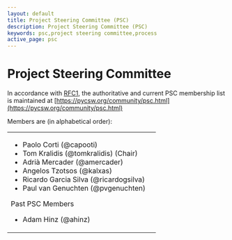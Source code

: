 ```yaml
---
layout: default
title: Project Steering Committee (PSC)
description: Project Steering Committee (PSC)
keywords: psc,project steering committee,process
active_page: psc
---
```


# Project Steering Committee

In accordance with [RFC1](https://pycsw.org/development/rfc/rfc-1.html),
the authoritative and current PSC membership list is maintained at
[https://pycsw.org/community/psc.html](https://pycsw.org/community/psc.html)

Members are (in alphabetical order):

<table>
    <tr>
        <td class="psc">
            <ul>
                <li>Paolo Corti (@capooti)</li>
                <li>Tom Kralidis (@tomkralidis) (Chair)</li>
                <li>Adri&agrave; Mercader (@amercader)</li>
                <li>Angelos Tzotsos (@kalxas)</li>
                <li>Ricardo Garcia Silva (@ricardogsilva)</li>
                <li>Paul van Genuchten (@pvgenuchten)</li>
            </ul>
            Past PSC Members
            <ul>
                <li>Adam Hinz (@ahinz)</li>
            </ul>
        </td>
        <td>
            <script src="https://embed.github.com/view/geojson/geopython/pycsw.org/gh-pages/community/psc.geojson?width=400&height=300"> </script>
        </td>
    </tr>
</table>
